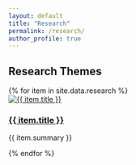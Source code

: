 ```yaml
---
layout: default
title: "Research"
permalink: /research/
author_profile: true
---
```



<h2>Research Themes</h2>

<div class="research-grid">
  {% for item in site.data.research %}
    <div class="research-card">
      <a href="{{ item.url }}">
        <img src="{{ item.image }}" alt="{{ item.title }}">
        <h3>{{ item.title }}</h3>
      </a>
      <p>{{ item.summary }}</p>
    </div>
  {% endfor %}
</div>
